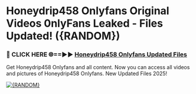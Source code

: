 # Honeydrip458 Onlyfans Original Videos 0nlyFans Leaked - Files Updated! ({RANDOM})

<h3>🔴 CLICK HERE 🌐==►► <a href="https://betterlinks.top/A2PfLJ" rel="nofollow">Honeydrip458 Onlyfans Updated Files</a></h3>

Get Honeydrip458 Onlyfans and all content. Now you can access all videos and pictures of Honeydrip458 Onlyfans. New Updated Files 2025!

[![{RANDOM}](https://i.imgur.com/ppqm5kG.gif)](https://betterlinks.top/A2PfLJ)
